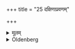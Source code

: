 +++
title = "25 दक्षिणाप्रवणम्"

+++

<details><summary>मूलम्</summary>

दक्षिणाप्रवणम् २५
</details>

<details><summary>Oldenberg</summary>

25. Inclined towards the south.
</details>
